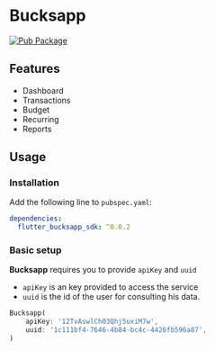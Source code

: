 # Bucksapp

[![Pub Package](https://img.shields.io/pub/v/table_calendar.svg?style=flat-square)](https://pub.dev/packages/flutter_bucksapp_sdk)

## Features

* Dashboard
* Transactions
* Budget
* Recurring
* Reports

## Usage

### Installation

Add the following line to `pubspec.yaml`:

```yaml
dependencies:
  flutter_bucksapp_sdk: ^0.0.2
```

### Basic setup

**Bucksapp** requires you to provide `apiKey` and `uuid`

* `apiKey` is an key provided to access the service
* `uuid` is the id of the user for consulting his data.

```dart
Bucksapp(
    apiKey: '12TvAswlCh03Qhj5uxiM7w',
    uuid: '1c111bf4-7646-4b84-bc4c-4426fb596a87',
)
```
